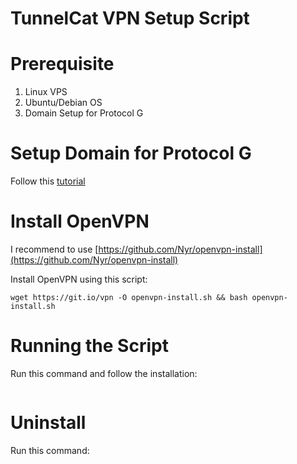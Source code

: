 # TunnelCat VPN Setup Script

# Prerequisite
1. Linux VPS
2. Ubuntu/Debian OS
3. Domain Setup for Protocol G

# Setup Domain for Protocol G
Follow this [tutorial](https://docs.tcat.me/server/slowdns#setup-ns-records-with-cloudflare)

# Install OpenVPN
I recommend to use [https://github.com/Nyr/openvpn-install](https://github.com/Nyr/openvpn-install)

Install OpenVPN using this script:
```
wget https://git.io/vpn -O openvpn-install.sh && bash openvpn-install.sh
```

# Running the Script
Run this command and follow the installation:
```

```

# Uninstall
Run this command:
```

```